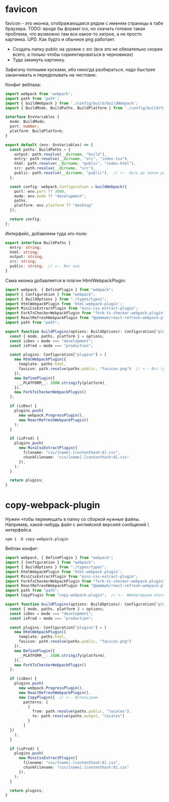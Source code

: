 # favicon

favicon - это иконка, отображающаяся рядом с именем страницы в табе браузера. TODO: вроде бы формат ico, но скачать готовое такая проблема, что возможно там все какое-то хитрое, а не просто картинка. UPD. Как будто и обычное png работает.

* Создать папку public на уровне с src (все это не обязательно скорее всего, а только чтобы сориентироваться в черновиках)
* Туда закинуть картинку.

Зафигачу полными кусками, ибо некогда разбираться, надо быстрее заканчивать и переделывать на чистовик:

Конфиг вебпака:

```typescript
import webpack from 'webpack';
import path from 'path';
import { buildWebpack } from './config/build/buildWebpack';
import { BuildMode, BuildPaths, BuildPlatform } from './config/build/types/types';

interface EnvVariables {
  mode: BuildMode;
  port: number;
  platform: BuildPlatform;
}

export default (env: EnvVariables) => {
  const paths: BuildPaths = {
    output: path.resolve(__dirname, "build"),
    entry: path.resolve(__dirname, "src", "index.tsx"),
    html: path.resolve(__dirname, "public", "index.html"),
    src: path.resolve(__dirname, "src"),
    public: path.resolve(__dirname, "public"),  // <-- Путь до папки public, где лежит иконка.
  };

  const config: webpack.Configuration = buildWebpack({
    port: env.port ?? 3000,
    mode: env.mode ?? "development",
    paths,
    platform: env.platform ?? "desktop"
  });

  return config;
};
```

Интерфейс, добавляем туда это поле:

```typescript
export interface BuildPaths {
  entry: string;
  html: string;
  output: string;
  src: string;
  public: string;  // <-- Вот оно
}
```

Сама иконка добавляется в плагин HtmlWebpackPlugin:

```typescript
import webpack, { DefinePlugin } from "webpack";
import { Configuration } from "webpack";
import { BuildOptions } from "./types/types";
import HtmlWebpackPlugin from 'html-webpack-plugin';
import MiniCssExtractPlugin from "mini-css-extract-plugin";
import ForkTsCheckerWebpackPlugin from "fork-ts-checker-webpack-plugin";
import ReactRefreshWebpackPlugin from "@pmmmwh/react-refresh-webpack-plugin";
import path from "path";

export function buildPlugins(options: BuildOptions): Configuration["plugins"]{
  const { mode, paths, platform } = options;
  const isDev = mode === "development";
  const isProd = mode === "production";

  const plugins: Configuration["plugins"] = [
    new HtmlWebpackPlugin({
      template: paths.html,
      favicon: path.resolve(paths.public, "favicon.png")  // <-- Вот тут
    }),
    new DefinePlugin({
      __PLATFORM__: JSON.stringify(platform),
    }),
    new ForkTsCheckerWebpackPlugin()
  ];

  if (isDev) {
    plugins.push(
      new webpack.ProgressPlugin(),
      new ReactRefreshWebpackPlugin()
    );
  }

  if (isProd) {
    plugins.push(
      new MiniCssExtractPlugin({
        filename: "css/[name].[contenthash:8].css",
        chunkFilename: "css/[name].[contenthash:8].css"
      }),
    );
  }

  return plugins;
}
```



# copy-webpack-plugin

Нужен чтобы перемещать в папку со сборкой нужные файлы. Например, какой-нибудь файл с английской версией сообщений \ интерфейса.

```
npm i -D copy-webpack-plugin
```

Вебпак конфиг:

```typescript
import webpack, { DefinePlugin } from "webpack";
import { Configuration } from "webpack";
import { BuildOptions } from "./types/types";
import HtmlWebpackPlugin from 'html-webpack-plugin';
import MiniCssExtractPlugin from "mini-css-extract-plugin";
import ForkTsCheckerWebpackPlugin from "fork-ts-checker-webpack-plugin";
import ReactRefreshWebpackPlugin from "@pmmmwh/react-refresh-webpack-plugin";
import path from "path";
import CopyPlugin from "copy-webpack-plugin";  // <-- Импортируем плагин

export function buildPlugins(options: BuildOptions): Configuration["plugins"]{
  const { mode, paths, platform } = options;
  const isDev = mode === "development";
  const isProd = mode === "production";

  const plugins: Configuration["plugins"] = [
    new HtmlWebpackPlugin({
      template: paths.html,
      favicon: path.resolve(paths.public, "favicon.png")
    }),
    new DefinePlugin({
      __PLATFORM__: JSON.stringify(platform),
    }),
    new ForkTsCheckerWebpackPlugin()
  ];

  if (isDev) {
    plugins.push(
      new webpack.ProgressPlugin(),
      new ReactRefreshWebpackPlugin(),
      new CopyPlugin({  // <-- Используем
        patterns: [
          { 
            from: path.resolve(paths.public, "locales"), 
            to: path.resolve(paths.output, "locales")
          }
        ]
  })
    );
  }

  if (isProd) {
    plugins.push(
      new MiniCssExtractPlugin({
        filename: "css/[name].[contenthash:8].css",
        chunkFilename: "css/[name].[contenthash:8].css"
      }),
    );
  }

  return plugins;
}
```

